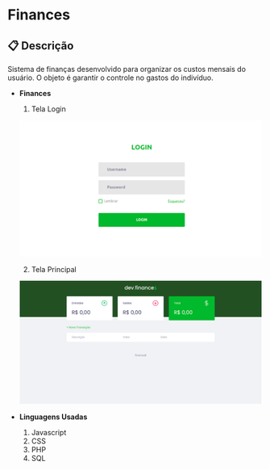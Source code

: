 # Finances
## :clipboard: **Descrição**
  
  Sistema de finanças desenvolvido para organizar os custos mensais do usuário. O objeto é garantir o controle no gastos do indivíduo.

- **Finances**
  1. Tela Login
    <p>
        <img src="images/login.png" title="Tela Login"/>
      </p>  
  
    2. Tela Principal
    <p>
        <img src="images/index.png" title="Tela Home"/>
      </p>

- **Linguagens Usadas**
  
  1. Javascript
  2. CSS
  3. PHP
  4. SQL